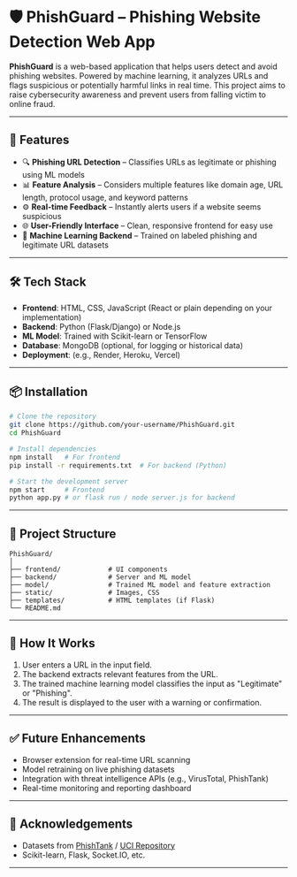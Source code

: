 # 🛡️ PhishGuard – Phishing Website Detection Web App

**PhishGuard** is a web-based application that helps users detect and avoid phishing websites. Powered by machine learning, it analyzes URLs and flags suspicious or potentially harmful links in real time. This project aims to raise cybersecurity awareness and prevent users from falling victim to online fraud.

---

## 🚀 Features

* 🔍 **Phishing URL Detection** – Classifies URLs as legitimate or phishing using ML models
* 📊 **Feature Analysis** – Considers multiple features like domain age, URL length, protocol usage, and keyword patterns
* ⚙️ **Real-time Feedback** – Instantly alerts users if a website seems suspicious
* 🌐 **User-Friendly Interface** – Clean, responsive frontend for easy use
* 🧠 **Machine Learning Backend** – Trained on labeled phishing and legitimate URL datasets

---

## 🛠️ Tech Stack

* **Frontend**: HTML, CSS, JavaScript (React or plain depending on your implementation)
* **Backend**: Python (Flask/Django) or Node.js
* **ML Model**: Trained with Scikit-learn or TensorFlow
* **Database**: MongoDB (optional, for logging or historical data)
* **Deployment**: (e.g., Render, Heroku, Vercel)

---

## 📦 Installation

```bash
# Clone the repository
git clone https://github.com/your-username/PhishGuard.git
cd PhishGuard

# Install dependencies
npm install   # For frontend
pip install -r requirements.txt  # For backend (Python)

# Start the development server
npm start     # Frontend
python app.py # or flask run / node server.js for backend
```

---

## 📁 Project Structure

```
PhishGuard/
│
├── frontend/            # UI components
├── backend/             # Server and ML model
├── model/               # Trained ML model and feature extraction
├── static/              # Images, CSS
├── templates/           # HTML templates (if Flask)
└── README.md
```

---

## 🤖 How It Works

1. User enters a URL in the input field.
2. The backend extracts relevant features from the URL.
3. The trained machine learning model classifies the input as "Legitimate" or "Phishing".
4. The result is displayed to the user with a warning or confirmation.

---

## ✅ Future Enhancements

* Browser extension for real-time URL scanning
* Model retraining on live phishing datasets
* Integration with threat intelligence APIs (e.g., VirusTotal, PhishTank)
* Real-time monitoring and reporting dashboard

---

## 🙌 Acknowledgements

* Datasets from [PhishTank](https://www.phishtank.com/) / [UCI Repository](https://archive.ics.uci.edu/)
* Scikit-learn, Flask, Socket.IO, etc.

---

